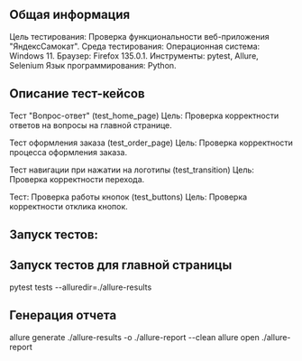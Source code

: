 ## Общая информация
Цель тестирования: Проверка функциональности веб-приложения "ЯндексСамокат".
Среда тестирования:
Операционная система: Windows 11.
Браузер: Firefox 135.0.1.
Инструменты: pytest, Allure, Selenium
Язык программирования: Python.

## Описание тест-кейсов
Тест "Вопрос-ответ" (test_home_page)
Цель: Проверка корректности ответов на вопросы на главной странице.

Тест оформления заказа (test_order_page)
Цель: Проверка корректности процесса оформления заказа.

Тест навигации при нажатии на логотипы (test_transition)
Цель: Проверка корректности перехода.

Тест: Проверка работы кнопок (test_buttons)
Цель: Проверка корректности отклика кнопок.
## Запуск тестов:
## Запуск тестов для главной страницы
pytest tests --alluredir=./allure-results

## Генерация отчета
allure generate ./allure-results -o ./allure-report --clean
allure open ./allure-report
